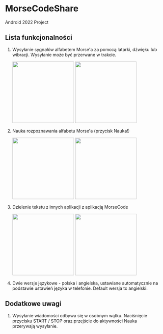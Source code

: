 # MorseCodeShare
Android 2022 Project

## Lista funkcjonalności
1. Wysyłanie sygnałów alfabetem Morse'a za pomocą latarki, dźwięku lub wibracji. Wysyłanie może być przerwane w trakcie.

    <img src="https://github.com/rog1gor/MorseCodeShare/blob/master/image3.jpg" width="200" height=auto />   <img src="https://github.com/rog1gor/MorseCodeShare/blob/master/image4.jpg" width="200" height=auto />
  
2. Nauka rozpoznawania alfabetu Morse'a (przycisk Nauka!)

   <img src="https://github.com/rog1gor/MorseCodeShare/blob/master/image5.jpg" width="200" height=auto />   <img src="https://github.com/rog1gor/MorseCodeShare/blob/master/image6.jpg" width="200" height=auto />
  
3. Dzielenie tekstu z innych aplikacji z aplikacją MorseCode

   <img src="https://github.com/rog1gor/MorseCodeShare/blob/master/image1.jpg" width="200" height=auto />   <img src="https://github.com/rog1gor/MorseCodeShare/blob/master/image2.jpg" width="200" height=auto />
   
 4. Dwie wersje językowe - polska i angielska, ustawiane automatycznie na podstawie ustawień języka w telefonie. Default wersja to angielski.
 
 ## Dodatkowe uwagi
 1. Wysyłanie wiadomości odbywa się w osobnym wątku. Naciśnięcie przycisku START / STOP oraz przejście do aktywności Nauka przerywają wysyłanie.
 
